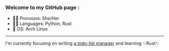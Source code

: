 ### Welcome to my GitHub page :

* 🧚‍♀️ Pronouns: She/Her
* 🏴‍☠️ Languages: Python, Rust
* 📀 OS: Arch Linux

---

I'm currently focusing on writing [a todo-list manager](https://www.github.com/pebblS/taskmaster) and learning ✨Rust✨
